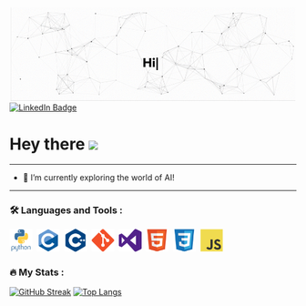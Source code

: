 <div id="header" align="center">
  <img src="https://github.com/aditi1421/aditi1421/blob/main/screencast.gif" width="500"/>
</div>


<div id="badges">
  <a href="https://www.linkedin.com/in/aditi-kumar-/">
    <img src="https://img.shields.io/badge/LinkedIn-blue?style=for-the-badge&logo=linkedin&logoColor=white" alt="LinkedIn Badge"/>
  </a>
</div>

<h1>
  Hey there
  <img src="https://media.giphy.com/media/hvRJCLFzcasrR4ia7z/giphy.gif" width="30px"/>
</h1>

---
- :telescope: I’m currently exploring the world of AI!

---

### :hammer_and_wrench: Languages and Tools :
<div>
<img src = "https://github.com/devicons/devicon/blob/master/icons/python/python-original-wordmark.svg?short_path=880e730"  title="Python" alt="Python" width="40" height="40"/>&nbsp;
<img src = "https://github.com/devicons/devicon/blob/master/icons/c/c-original.svg" title="C" alt="C" width="40" height="40"/>&nbsp;
<img src = "https://github.com/devicons/devicon/blob/master/icons/cplusplus/cplusplus-plain.svg" title="C++" alt="C++" width="40" height="40"/>&nbsp;
<img src = "https://github.com/devicons/devicon/blob/master/icons/git/git-plain.svg"  title="Git" alt="Git" width="40" height="40"/>&nbsp;
<img src = "https://github.com/devicons/devicon/blob/master/icons/visualstudio/visualstudio-plain.svg" title="VSC" alt="VSC" width="40" height="40"/>&nbsp;
<img src = "https://github.com/devicons/devicon/blob/master/icons/html5/html5-original.svg" title="html" alt="html" width="40" height="40"/>&nbsp;
<img src = "https://github.com/devicons/devicon/blob/master/icons/css3/css3-original.svg" title="css" alt="css" width="40" height="40"/>&nbsp;
<img src = "https://github.com/devicons/devicon/blob/master/icons/javascript/javascript-original.svg" title="JS" alt="JS" width="40" height="40"/>&nbsp;  
</div>

### :fire: My Stats :
[![GitHub Streak](http://github-readme-streak-stats.herokuapp.com?user=aditi1421&theme=dark)](https://git.io/streak-stats)
[![Top Langs](https://github-readme-stats.vercel.app/api/top-langs/?username=aditi1421&langs_count=8&layout=compact&theme=vision-friendly-dark)](https://github.com/anuraghazra/github-readme-stats)

